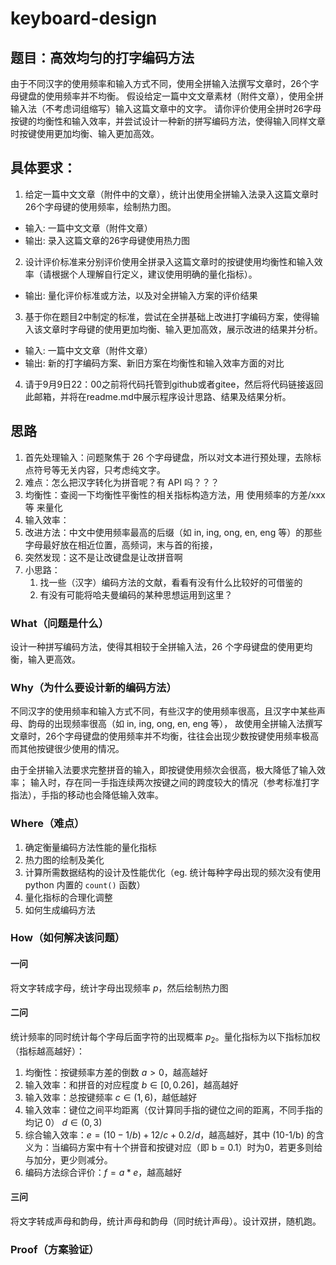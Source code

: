 # keyboard-design

## 题目：高效均匀的打字编码方法

由于不同汉字的使用频率和输入方式不同，使用全拼输入法撰写文章时，26个字母键盘的使用频率并不均衡。
假设给定一篇中文文章素材（附件文章），使用全拼输入法（不考虑词组缩写）输入这篇文章中的文字。
请你评价使用全拼时26字母按键的均衡性和输入效率，并尝试设计一种新的拼写编码方法，使得输入同样文章时按键使用更加均衡、输入更加高效。

## 具体要求： 

1. 给定一篇中文文章（附件中的文章），统计出使用全拼输入法录入这篇文章时26个字母键的使用频率，绘制热力图。
- 输入: 一篇中文文章（附件文章）
- 输出: 录入这篇文章的26字母键使用热力图

2. 设计评价标准来分别评价使用全拼录入这篇文章时的按键使用均衡性和输入效率（请根据个人理解自行定义，建议使用明确的量化指标）。  
- 输出: 量化评价标准或方法，以及对全拼输入方案的评价结果

3. 基于你在题目2中制定的标准，尝试在全拼基础上改进打字编码方案，使得输入该文章时字母键的使用更加均衡、输入更加高效，展示改进的结果并分析。
- 输入: 一篇中文文章（附件文章）
- 输出: 新的打字编码方案、新旧方案在均衡性和输入效率方面的对比

4. 请于9月9日22：00之前将代码托管到github或者gitee，然后将代码链接返回此邮箱，并将在readme.md中展示程序设计思路、结果及结果分析。

## 思路

1. 首先处理输入：问题聚焦于 26 个字母键盘，所以对文本进行预处理，去除标点符号等无关内容，只考虑纯文字。
2. 难点：怎么把汉字转化为拼音呢？有 API 吗？？？
3. 均衡性：查阅一下均衡性平衡性的相关指标构造方法，用 使用频率的方差/xxx等 来量化
4. 输入效率：
5. 改进方法：中文中使用频率最高的后缀（如 in, ing, ong, en, eng 等）的那些字母最好放在相近位置，高频词，末与首的衔接，
6. 突然发现：这不是让改键盘是让改拼音啊
7. 小思路：
   1. 找一些（汉字）编码方法的文献，看看有没有什么比较好的可借鉴的
   2. 有没有可能将哈夫曼编码的某种思想运用到这里？


### What（问题是什么）

设计一种拼写编码方法，使得其相较于全拼输入法，26 个字母键盘的使用更均衡，输入更高效。

### Why（为什么要设计新的编码方法）

不同汉字的使用频率和输入方式不同，有些汉字的使用频率很高，且汉字中某些声母、韵母的出现频率很高（如 in, ing, ong, en, eng 等），
故使用全拼输入法撰写文章时，26个字母键盘的使用频率并不均衡，往往会出现少数按键使用频率极高而其他按键很少使用的情况。

由于全拼输入法要求完整拼音的输入，即按键使用频次会很高，极大降低了输入效率；
输入时，存在同一手指连续两次按键之间的跨度较大的情况（参考标准打字指法），手指的移动也会降低输入效率。

### Where（难点）

1. 确定衡量编码方法性能的量化指标
2. 热力图的绘制及美化
3. 计算所需数据结构的设计及性能优化（eg. 统计每种字母出现的频次没有使用 python 内置的 `count()` 函数）
4. 量化指标的合理化调整
5. 如何生成编码方法

### How（如何解决该问题）

#### 一问

将文字转成字母，统计字母出现频率 $p$，然后绘制热力图

#### 二问

统计频率的同时统计每个字母后面字符的出现概率 $p_2$。量化指标为以下指标加权（指标越高越好）：

1. 均衡性：按键频率方差的倒数 $a > 0$，越高越好
2. 输入效率：和拼音的对应程度 $b \in [0,0.26]$，越高越好
3. 输入效率：总按键频率 $c \in (1, 6)$，越低越好
4. 输入效率：键位之间平均距离（仅计算同手指的键位之间的距离，不同手指的均记 0） $d\in(0, 3)$
5. 综合输入效率：$e = (10-1/b) + 12/c + 0.2/d$，越高越好，其中 (10-1/b) 的含义为：当编码方案中有十个拼音和按键对应（即 b = 0.1）时为0，若更多则给与加分，更少则减分。
6. 编码方法综合评价：$f = a * e$，越高越好

#### 三问

将文字转成声母和韵母，统计声母和韵母（同时统计声母）。设计双拼，随机跑。

### Proof（方案验证）


